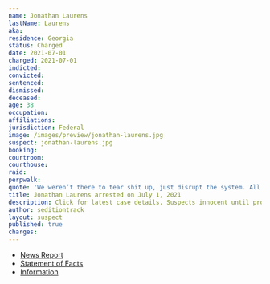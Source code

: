 ```yaml
---
name: Jonathan Laurens
lastName: Laurens
aka:
residence: Georgia
status: Charged
date: 2021-07-01
charged: 2021-07-01
indicted:
convicted:
sentenced:
dismissed:
deceased:
age: 38
occupation:
affiliations:
jurisdiction: Federal
image: /images/preview/jonathan-laurens.jpg
suspect: jonathan-laurens.jpg
booking:
courtroom:
courthouse:
raid:
perpwalk:
quote: 'We weren’t there to tear shit up, just disrupt the system. All in all, I had fun! Lol'
title: Jonathan Laurens arrested on July 1, 2021
description: Click for latest case details. Suspects innocent until proven guilty.
author: seditiontrack
layout: suspect
published: true
charges:
---
```

- [News Report](https://www.gwinnettdailypost.com/local/federal-law-enforcement-arrests-duluth-man-accused-of-participating-in-jan-6-storming-of-the/article_2a23fad8-dae4-11eb-9836-5f51e53d28e5.html)
- [Statement of Facts](https://www.justice.gov/usao-dc/case-multi-defendant/file/1408586/download)
- [Information](https://www.justice.gov/usao-dc/case-multi-defendant/file/1410486/download)
